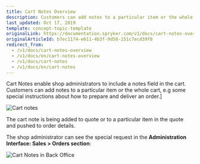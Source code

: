 ```yaml
---
title: Cart Notes Overview
description: Customers can add notes to a particular item or the whole cart, e.g some special instructions about how to prepare and deliver an order.
last_updated: Oct 17, 2019
template: concept-topic-template
originalLink: https://documentation.spryker.com/v1/docs/cart-notes-overview
originalArticleId: b7ec1174-e611-4b3f-9d58-151c7ecd39f8
redirect_from:
  - /v1/docs/cart-notes-overview
  - /v1/docs/en/cart-notes-overview
  - /v1/docs/cart-notes
  - /v1/docs/en/cart-notes
---
```


Cart Notes enable shop administrators to include a notes field in the cart. Customers can add notes to a particular item or the whole cart, e.g some special instructions about how to prepare and deliver an order.]

![Cart notes](https://spryker.s3.eu-central-1.amazonaws.com/docs/Features/Shopping+Cart/Cart/Cart+Notes/Cart+Notes+Feature+Overview/cart-notes.png) 

The cart note is being added to quote or to a particular item in the quote and pushed to order details.

The shop administrator can see the special request in the **Administration Interface: Sales > Orders section**:

![Cart Notes in Back Office](https://spryker.s3.eu-central-1.amazonaws.com/docs/Features/Shopping+Cart/Cart/Cart+Notes/Cart+Notes+Feature+Overview/cart-note-in-admin-interface.png) 

<!--
**See also:**

* Learn about CartNote module
* Learn about CartNoteWidget module
* Learn about CartNoteProductBundleConnector
-->
<!-- Last review date: Nov 6, 2018-- by Oksana Karasyova -->
